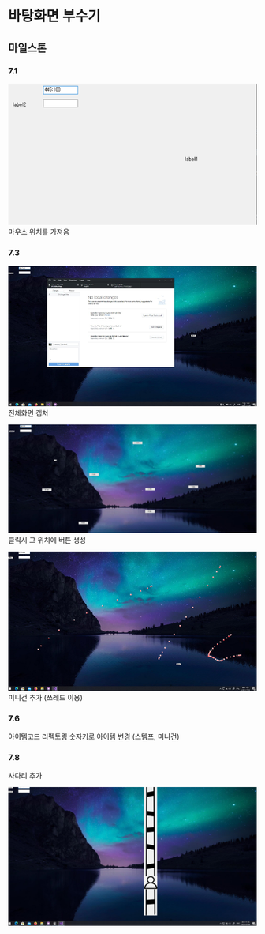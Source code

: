 # 바탕화면 부수기

## 마일스톤

### 7.1 
![GetMousePosition](Image1.PNG)  
마우스 위치를 가져옴

### 7.3
![fullscreen capture](fullscreen.PNG)  
전체화면 캡처

![add btn](addbtn.PNG)  
클릭시 그 위치에 버튼 생성

![miniGun](minigun.PNG)    
미니건 추가  (쓰레드 이용)

### 7.6  
아이템코드 리펙토링
숫자키로 아이템 변경 
(스템프, 미니건)  

### 7.8
사다리 추가

![ladder](ladder.png)   